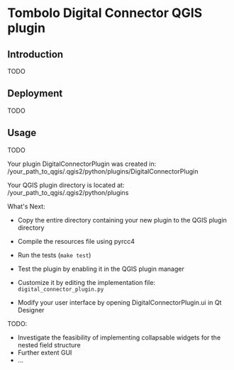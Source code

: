 # Tombolo Digital Connector QGIS plugin
## Introduction
TODO
## Deployment
TODO
## Usage
TODO 

Your plugin DigitalConnectorPlugin was created in:
    /your_path_to_qgis/.qgis2/python/plugins/DigitalConnectorPlugin

Your QGIS plugin directory is located at:
     /your_path_to_qgis/.qgis2/python/plugins

What's Next:

  * Copy the entire directory containing your new plugin to the QGIS plugin
    directory

  * Compile the resources file using pyrcc4

  * Run the tests (``make test``)

  * Test the plugin by enabling it in the QGIS plugin manager

  * Customize it by editing the implementation file: ``digital_connector_plugin.py``

  * Modify your user interface by opening DigitalConnectorPlugin.ui in Qt Designer

TODO:

  * Investigate the feasibility of implementing collapsable widgets for the nested field structure
  * Further extent GUI
  * ...

